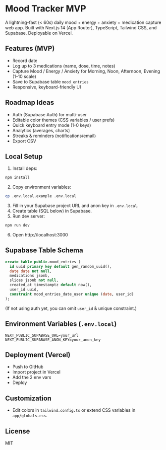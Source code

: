 # Mood Tracker MVP

A lightning-fast (< 60s) daily mood + energy + anxiety + medication capture web app. Built with Next.js 14 (App Router), TypeScript, Tailwind CSS, and Supabase. Deployable on Vercel.

## Features (MVP)
- Record date
- Log up to 3 medications (name, dose, time, notes)
- Capture Mood / Energy / Anxiety for Morning, Noon, Afternoon, Evening (1–10 scale)
- Save to Supabase table `mood_entries`
- Responsive, keyboard-friendly UI

## Roadmap Ideas
- Auth (Supabase Auth) for multi-user
- Editable color themes (CSS variables / user prefs)
- Quick keyboard entry mode (1-0 keys)
- Analytics (averages, charts)
- Streaks & reminders (notifications/email)
- Export CSV

## Local Setup
1. Install deps:
```bash
npm install
```
2. Copy environment variables:
```bash
cp .env.local.example .env.local
```
3. Fill in your Supabase project URL and anon key in `.env.local`.
4. Create table (SQL below) in Supabase.
5. Run dev server:
```bash
npm run dev
```
6. Open http://localhost:3000

## Supabase Table Schema
```sql
create table public.mood_entries (
  id uuid primary key default gen_random_uuid(),
  date date not null,
  medications jsonb,
  slices jsonb not null,
  created_at timestamptz default now(),
  user_id uuid,
  constraint mood_entries_date_user unique (date, user_id)
);
```
(If not using auth yet, you can omit `user_id` & unique constraint.)

## Environment Variables (`.env.local`)
```
NEXT_PUBLIC_SUPABASE_URL=your_url
NEXT_PUBLIC_SUPABASE_ANON_KEY=your_anon_key
```

## Deployment (Vercel)
- Push to GitHub
- Import project in Vercel
- Add the 2 env vars
- Deploy

## Customization
- Edit colors in `tailwind.config.ts` or extend CSS variables in `app/globals.css`.

## License
MIT
